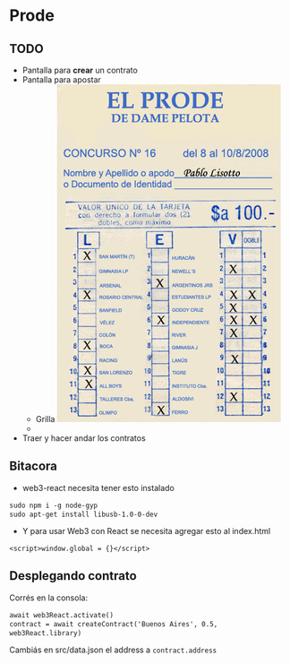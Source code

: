 # Prode

## TODO

* Pantalla para **crear** un contrato
* Pantalla para apostar
	* Grilla
	![ejemplo_grilla](./doc/ejemplo_grilla.jpg)
	* 
* Traer y hacer andar los contratos

## Bitacora
* web3-react necesita tener esto instalado

~~~
sudo npm i -g node-gyp
sudo apt-get install libusb-1.0-0-dev
~~~

* Y para usar Web3 con React se necesita agregar esto al index.html

~~~
<script>window.global = {}</script>
~~~

## Desplegando contrato

Corrés en la consola:
~~~
await web3React.activate()
contract = await createContract('Buenos Aires', 0.5, web3React.library)
~~~

Cambiás en src/data.json el address a `contract.address`
